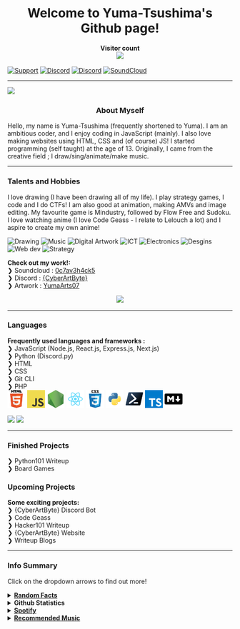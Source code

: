  <body>
      <h1 style="text-align:center">Welcome to Yuma-Tsushima's Github page!</h1>
      <p></p>
   </body>
   
  <p align="center"> 
  <b>Visitor count </b><br>
  <img src="https://profile-counter.glitch.me/Yuma-Tsushima07/count.svg" /
       </p>
 

   
[![Support](https://img.shields.io/badge/Support-Buy%20us%20a%20Pizza-orange.svg?style=for-the-badge&logo=patreon)](https://www.patreon.com/Order_of_the_Black_Knights_C2_bot)
[![Discord](https://img.shields.io/badge/C2's%20Place-Join%20us%20for%20a%20chat-blue.svg?style=for-the-badge&logo=discord)](https://disboard.org/server/711260885531885648)
[![Discord](https://img.shields.io/badge/Join%20to%20chat-CyberArtByte-blue.svg?style=for-the-badge&logo=discord)](https://discord.gg/mNAWykv67W)
[![SoundCloud](https://img.shields.io/badge/Sound-Cloud-red.svg?style=for-the-badge&logo=soundcloud)](https://soundcloud.com/0c7av3h4ck5)

---
<img src="https://github.com/Yuma-Tsushima07/Yuma-Tsushima07/blob/main/assets/terminalpython.png">

<body>
      <h3 style="text-align:center">About Myself</h3>
      <p>Hello, my name is Yuma-Tsushima (frequently shortened to Yuma). I am an ambitious coder, and I enjoy coding in JavaScript (mainly). I also love making websites using HTML, CSS and (of course) JS! I started programming (self taught) at the age of 13. Originally, I came from the creative field ; I draw/sing/animate/make music.  </p>
   </body>
   
   ---

### Talents and Hobbies
<p>I love drawing (I have been drawing all of my life). I play strategy games, I code and I do CTFs! I am also good at animation, making AMVs and image editing. My favourite game is Mindustry, followed by Flow Free and Sudoku. I love watching anime (I love Code Geass - I relate to Lelouch a lot) and I aspire to create my own anime!</p>

![Drawing](https://img.shields.io/static/v1?style=flat-square&label=%E2%A0%80&color=555&labelColor=%23e34c26&message=Drawing%20|%20A*)
![Music](https://img.shields.io/static/v1?style=flat-square&label=%E2%A0%80&color=555&labelColor=%23563d7c&message=Music%20|%20B)
![Digital Artwork](https://img.shields.io/static/v1?style=flat-square&label=%E2%A0%80&color=555&labelColor=%232b7489&message=Digital%20Artwork%20|%2080%)
![ICT](https://img.shields.io/static/v1?style=flat-square&label=%E2%A0%80&color=555&labelColor=68A063&message=ICT%20|%20A)
![Electronics](https://img.shields.io/static/v1?style=flat-square&label=%E2%A0%80&color=555&labelColor=61DBFB&message=Electronics%20|%20A)
![Desgins](https://img.shields.io/static/v1?style=flat-square&label=%E2%A0%80&color=555&labelColor=306998&message=Designs%20|%2085%)
![Web dev](https://img.shields.io/static/v1?style=flat-square&label=%E2%A0%80&color=555&labelColor=602C50&message=Web%20Development%20|%2080%)
![Strategy](https://img.shields.io/static/v1?style=flat-square&label=%E2%A0%80&color=555&labelColor=764abc&message=Strategy%20|%2095%)

<b> Check out my work!: </b> <br>
❯ Soundcloud : [0c7av3h4ck5](https://soundcloud.com/0c7av3h4ck5) <br>
❯ Discord : [{CyberArtByte}](https://discord.gg/mNAWykv67W)  <br>
❯ Artwork : [YumaArts07](https://medibang.com/u/YumaArts07/) <br>

<p align="center">
  <img src="test.gif" />
</p>

---


### Languages

<b> Frequently used languages and frameworks :</b> <br>
❯ JavaScript (Node.js, React.js, Express.js, Next.js) <br>
❯ Python (Discord.py) <br>
❯ HTML <br>
❯ CSS <br>
❯ Git CLI <br>
❯ PHP <br>
<img src="https://raw.githubusercontent.com/github/explore/80688e429a7d4ef2fca1e82350fe8e3517d3494d/topics/html/html.png" alt="html5" width="40" height="40"/>
<img src="https://raw.githubusercontent.com/github/explore/80688e429a7d4ef2fca1e82350fe8e3517d3494d/topics/javascript/javascript.png" alt="javascript" width="40" height="40"/> <img src="https://raw.githubusercontent.com/github/explore/80688e429a7d4ef2fca1e82350fe8e3517d3494d/topics/nodejs/nodejs.png" alt="nodejs" width="40" height="40"/>
<img src="https://raw.githubusercontent.com/github/explore/80688e429a7d4ef2fca1e82350fe8e3517d3494d/topics/react/react.png" alt="react" width="40" height="40"/>
<img src="https://raw.githubusercontent.com/github/explore/80688e429a7d4ef2fca1e82350fe8e3517d3494d/topics/css/css.png" alt="css" width="40" height="40"/>
<img src="https://raw.githubusercontent.com/github/explore/80688e429a7d4ef2fca1e82350fe8e3517d3494d/topics/python/python.png" alt="css" width="40" height="40"/>
<img src="https://raw.githubusercontent.com/github/explore/80688e429a7d4ef2fca1e82350fe8e3517d3494d/topics/powershell/powershell.png" alt="css" width="40" height="40"/>
<img src="https://raw.githubusercontent.com/github/explore/80688e429a7d4ef2fca1e82350fe8e3517d3494d/topics/typescript/typescript.png" alt="css" width="40" height="40"/>
<img src="https://raw.githubusercontent.com/github/explore/80688e429a7d4ef2fca1e82350fe8e3517d3494d/topics/markdown/markdown.png" alt="css" width="40" height="40"/>

<p>
  <img width="48%" src="https://github-readme-stats.vercel.app/api?username=Yuma-Tsushima07&show_icons=true&theme=dark" />
  <img width="48%" src="https://github-readme-streak-stats.herokuapp.com/?user=Yuma-Tsushima07&theme=dark" />
</p>

---

### Finished Projects
❯ Python101 Writeup <br>
❯ Board Games <br>


### Upcoming Projects

<b> Some exciting  projects: </b> <br>
❯ {CyberArtByte} Discord Bot <br>
❯ Code Geass <br>
❯ Hacker101 Writeup <br>
❯ {CyberArtByte} Website <br>
❯ Writeup Blogs <br>




---

### Info Summary 
<p> Click on the dropdown arrows to find out more! </p>


<details>
 <summary> <u><b> Random Facts </u></b> </summary>
  
 ```javascript
const Yuma-Tsushima = {
    pronouns: "He" | "Him", //yes
    code: ["Javascript", "Python", "Bash", "Shell"], 
    os: ["Windows 10", "Linux","Android"],
    linux: {
       distros: ["Ubuntu","Parrot"],
    askMeAbout: ["web dev", "tech", "anime", "music", "artwork", "animation","Ctfs","Bughunting"],
    technologies: {
       artSoftware: ["Kirta","Autodesk","Medibang"],
       backEnd: {
            js: ["node"],
        },
    },
    music: ["Classical", "Electronic","Vocaloid","Rock","EDM","Nightcore","Dubstep"],
    funFact: "If the King doesn't move his subordinates won't follow", //All hail Lelouch!!!
    quote: "It's a lie of living, life's a lie" 
};
```
  </details>              
  

 

<div align="left">
<details>
  <summary><b>Github Statistics</b></summary>
   
   <a href="https://github.com/Yuma-Tsushima07/Yuma-Tsushima07">
<img align="center" src="/github-metrics.svg" alt="Yuma's Stats">
<br><br>
   
  
  <!--START_SECTION:activity-->
1. 🎉 Merged PR [#1](https://github.com/Yuma-Tsushima07/anilewd-npm/pull/1) in [Yuma-Tsushima07/anilewd-npm](https://github.com/Yuma-Tsushima07/anilewd-npm)
2. 💪 Opened PR [#1](https://github.com/Yuma-Tsushima07/anilewd-npm/pull/1) in [Yuma-Tsushima07/anilewd-npm](https://github.com/Yuma-Tsushima07/anilewd-npm)
3. ❗️ Opened issue [#12](https://github.com/DonIsCoding/A.R.S.C.H./issues/12) in [DonIsCoding/A.R.S.C.H.](https://github.com/DonIsCoding/A.R.S.C.H.)
4. ❗️ Opened issue [#1](https://github.com/som-cs/reddit-and-imgur/issues/1) in [som-cs/reddit-and-imgur](https://github.com/som-cs/reddit-and-imgur)
5. ❗️ Opened issue [#1](https://github.com/som-cs/discord_ascii_master/issues/1) in [som-cs/discord_ascii_master](https://github.com/som-cs/discord_ascii_master)
  <!--END_SECTION:activity-->
  
</details>
   </div>
   
   
   
   <details>
  <summary> <u><b> Spotify </u></b> </summary>
  
[![Spotify](https://novatorem-git-master.yuma-tsushima07.vercel.app//api/spotify)](https://open.spotify.com/user/Yuma-Tsushima07)
</details>

<details>
  <summary> <u><b> Recommended Music </u></b> </summary>
 
 <!-- YOUTUBE:START -->
- [Attack on Titan - "Call of Silence" | AmaLee Ver](https://www.youtube.com/watch?v=Gcos-VJLfPU)
- [Fate/stay Night - "Brave Shine" REMIX | ENGLISH ver | AmaLee](https://www.youtube.com/watch?v=JuwerdYxuYA)
- [NEW ALBUM ⭐️ “EQUIVALENCE” ⭐️ Limited Time PHYSICAL CDs (SIGNED!)](https://www.youtube.com/watch?v=61XiagHDzfk)
- [Hazbin Hotel - "Inside of Every Demon Is a Rainbow" REMIX | AmaLee Ver](https://www.youtube.com/watch?v=Fp7_jPc3gtk)
- [Tokyo Ghoul - "Unravel" REMIX | English Ver | AmaLee](https://www.youtube.com/watch?v=FjeRZkxtjfY)
<!-- YOUTUBE:END -->
</details>


